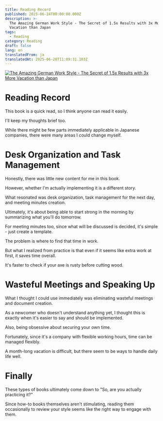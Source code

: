 ```yaml
---
title: Reading Record
published: 2025-06-24T00:00:00.000Z
description: >-
  The Amazing German Work Style - The Secret of 1.5x Results with 3x More
  Vacation than Japan
tags:
  - Reading
category: Reading
draft: false
lang: en
translatedFrom: ja
translatedAt: 2025-06-28T11:09:31.103Z
---
```


[![The Amazing German Work Style - The Secret of 1.5x Results with 3x More Vacation than Japan](https://m.media-amazon.com/images/I/71d8uCh4WzL._SY425_.jpg)](https://amzn.asia/d/1eV2Ubg)

# Reading Record

This book is a quick read, so I think anyone can read it easily.

I'll keep my thoughts brief too.

While there might be few parts immediately applicable in Japanese companies, there were many areas I could change myself.

# Desk Organization and Task Management

Honestly, there was little new content for me in this book.

However, whether I'm actually implementing it is a different story.

What resonated was desk organization, task management for the next day, and meeting minutes creation.

Ultimately, it's about being able to start strong in the morning by summarizing what you'll do tomorrow.

For meeting minutes too, since what will be discussed is decided, it's simple - just create a template.

The problem is where to find that time in work.

But what I realized from practice is that even if it seems like extra work at first, it saves time overall.

It's faster to check if your axe is rusty before cutting wood.

# Wasteful Meetings and Speaking Up

What I thought I could use immediately was eliminating wasteful meetings and document creation.

As a newcomer who doesn't understand anything yet, I thought this is exactly when it's easier to say and should be implemented.

Also, being obsessive about securing your own time.

Fortunately, since it's a company with flexible working hours, time can be managed flexibly.

A month-long vacation is difficult, but there seem to be ways to handle daily life well.

# Finally

These types of books ultimately come down to "So, are you actually practicing it?"

Since how-to books themselves aren't stimulating, reading them occasionally to review your style seems like the right way to engage with them.
